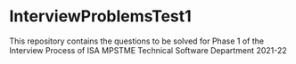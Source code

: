 # InterviewProblemsTest1
This repository contains the questions to be solved for Phase 1 of the Interview Process of ISA MPSTME Technical Software Department 2021-22
